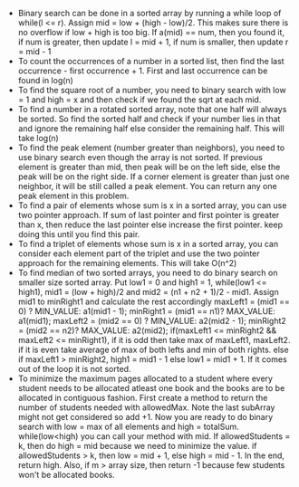 * Binary search can be done in a sorted array by running a while loop of while(l <= r). Assign
  mid = low + (high - low)/2. This makes sure there is no overflow if low + high is too big. If a(mid) == num, then you
  found it, if num is greater, then update l = mid + 1, if num is smaller, then update r = mid - 1
* To count the occurrences of a number in a sorted list, then find the last occurrence - first occurrence + 1. First and
  last occurrence can be found in log(n)
* To find the square root of a number, you need to binary search with low = 1 and high = x and then check if we found
  the sqrt at each mid.
* To find a number in a rotated sorted array, note that one half will always be sorted. So find the sorted half and
  check if your number lies in that and ignore the remaining half else consider the remaining half. This will take
  log(n)
* To find the peak element (number greater than neighbors), you need to use binary search even though the array is not
  sorted. If previous element is greater than mid, then peak will be on the left side, else the peak will be on the
  right side. If a corner element is greater than just one neighbor, it will be still called a peak element. You can
  return any one peak element in this problem.
* To find a pair of elements whose sum is x in a sorted array, you can use two pointer approach. If sum of last pointer
  and first pointer is greater than x, then reduce the last pointer else increase the first pointer. keep doing this
  until you find this pair.
* To find a triplet of elements whose sum is x in a sorted array, you can consider each element part of the triplet and
  use the two pointer approach for the remaining elements. This will take O(n^2)
* To find median of two sorted arrays, you need to do binary search on smaller size sorted array. Put low1 = 0 and
  high1 = 1, while(low1 <= high1), mid1 = (low + high)/2 and mid2 = (n1 + n2 + 1)/2 - mid1. Assign mid1 to minRight1
  and calculate the rest accordingly
  maxLeft1 = (mid1 == 0) ? MIN_VALUE: a1(mid1 - 1);
  minRight1 = (mid1 == n1)? MAX_VALUE: a1(mid1);
  maxLeft2 = (mid2 == 0) ? MIN_VALUE: a2(mid2 - 1);
  minRight2 = (mid2 == n2)? MAX_VALUE: a2(mid2);
  if(maxLeft1 <= minRight2 && maxLeft2 <= minRight1), if it is odd then take max of maxLeft1, maxLeft2. if it is even
  take average of max of both lefts and min of both rights. else if maxLeft1 > minRight2, high1 = mid1 - 1 else
  low1 = mid1 + 1. If it comes out of the loop it is not sorted.
* To minimize the maximum pages allocated to a student where every student needs to be allocated atleast one book and
  the books are to be allocated in contiguous fashion. First create a method to return the number of students needed
  with allowedMax. Note the last subArray might not get considered so add +1. Now you are ready to do binary search with
  low = max of all elements and high = totalSum. while(low<high) you can call your method with mid. If
  allowedStudents = k, then do high = mid because we need to minimize the value. if allowedStudents > k, then
  low = mid + 1, else high = mid - 1. In the end, return high. Also, if m > array size, then return -1 because few
  students won't be allocated books.